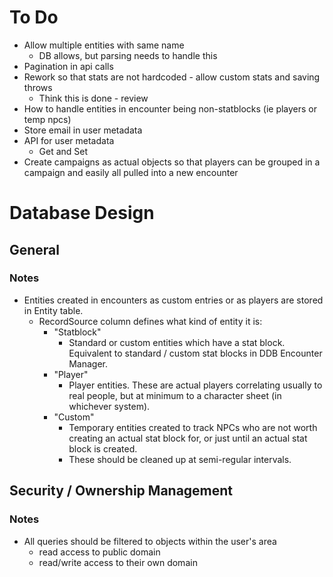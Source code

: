 # To Do

- Allow multiple entities with same name
    - DB allows, but parsing needs to handle this
- Pagination in api calls
- Rework so that stats are not hardcoded - allow custom stats and saving throws
    - Think this is done - review
- How to handle entities in encounter being non-statblocks (ie players or temp npcs)
- Store email in user metadata
- API for user metadata
    - Get and Set
- Create campaigns as actual objects so that players can be grouped in a campaign and easily all pulled into a new encounter

# Database Design

## General

### Notes

- Entities created in encounters as custom entries or as players are stored in Entity table.
    - RecordSource column defines what kind of entity it is:
        - "Statblock"
            - Standard or custom entities which have a stat block. Equivalent to standard / custom stat blocks in DDB Encounter Manager.
        - "Player"
            - Player entities. These are actual players correlating usually to real people, but at minimum to a character sheet (in whichever system).
        - "Custom"
            - Temporary entities created to track NPCs who are not worth creating an actual stat block for, or just until an actual stat block is created.
            - These should be cleaned up at semi-regular intervals.

## Security / Ownership Management

### Notes

- All queries should be filtered to objects within the user's area
    - read access to public domain
    - read/write access to their own domain
